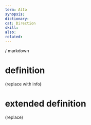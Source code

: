```yaml
---
term: Alto
synopsis:
dictionary:
cat: Direction
skill: 
also: 
related: 
---
```

/ 
  markdown
  # definition
  (replace with info)
  # extended definition
  (replace)
